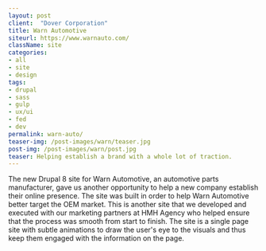 ```yaml
---
layout: post
client:  "Dover Corporation"
title: Warn Automotive
siteurl: https://www.warnauto.com/
className: site
categories:
- all
- site
- design
tags:
- drupal
- sass
- gulp
- ux/ui
- fed
- dev
permalink: warn-auto/
teaser-img: /post-images/warn/teaser.jpg
post-img: /post-images/warn/post.jpg
teaser: Helping establish a brand with a whole lot of traction.
---
```

The new Drupal 8 site for Warn Automotive, an automotive parts manufacturer, gave us another opportunity to help a new company establish their online presence. The site was built in order to help Warn Automotive better target the OEM market. This is another site that we developed and executed with our marketing partners at HMH Agency who helped ensure that the process was smooth from start to finish. The site is a single page site with subtle animations to draw the user's eye to the visuals and thus keep them engaged with the information on the page. 